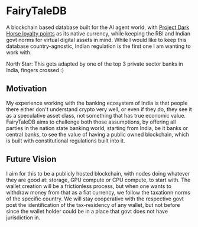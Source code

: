 # FairyTaleDB

A blockchain based database built for the AI agent world, with [Project Dark Horse loyalty points](https://docs.google.com/spreadsheets/d/15QVPOq2H7ttWvvoPEMGkZZbLPgxBSjMhmrr39xWVwLY) as its native currency, while keeping the RBI and Indian govt norms for virtual digital assets in mind. While I would like to keep this database country-agnostic, Indian regulation is the first one I am wanting to work with.

North Star: This gets adapted by one of the top 3 private sector banks in India, fingers crossed :)

## Motivation

My experience working with the banking ecosystem of India is that people there either don't understand crypto very well, or even if they do, they see it as a speculative asset class, not something that has true economic value. FairyTaleDB aims to challenge both those assumptions, by offering all parties in the nation state banking world, starting from India, be it banks or central banks, to see the value of having a public owned blockchain, which is built with constitutional regulations built into it.

## Future Vision

I aim for this to be a publicly hosted blockchain, with nodes doing whatever they are good at: storage, GPU compute or CPU compute, to start with. The wallet creation will be a frictionless process, but when one wants to withdraw money from that as a fiat currency, we follow the taxationn norms of the specific country. We will stay cooperative with the respective govt post the identification of the tax-residency of any wallet, but not before since the wallet holder could be in a place that govt does not have jurisdiction in.
